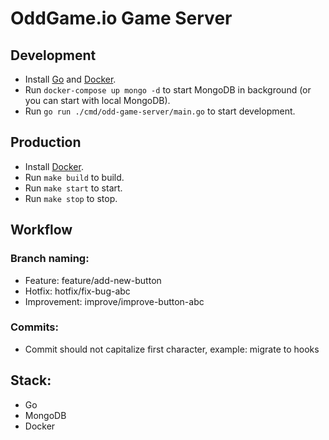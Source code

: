# OddGame.io Game Server

## Development

- Install [Go](https://golang.org/) and [Docker](https://docs.docker.com/install/).
- Run `docker-compose up mongo -d` to start MongoDB in background (or you can start with local MongoDB).
- Run `go run ./cmd/odd-game-server/main.go` to start development.

## Production

- Install [Docker](https://docs.docker.com/install/).
- Run `make build` to build.
- Run `make start` to start.
- Run `make stop` to stop.

## Workflow

### Branch naming:

- Feature: feature/add-new-button
- Hotfix: hotfix/fix-bug-abc
- Improvement: improve/improve-button-abc

### Commits:

- Commit should not capitalize first character, example: migrate to hooks

## Stack:

- Go
- MongoDB
- Docker
